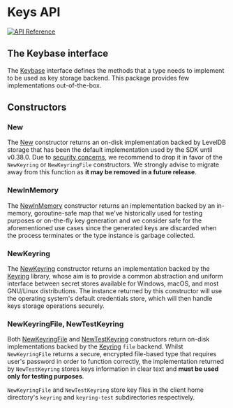 # Keys API

[![API Reference](https://godoc.org/github.com/dbchaincloud/cosmos-sdk/crypto/keys?status.svg)](https://godoc.org/github.com/dbchaincloud/cosmos-sdk/crypto/keys)


## The Keybase interface

The [Keybase](https://godoc.org/github.com/dbchaincloud/cosmos-sdk/crypto/keys#Keybase) interface defines
the methods that a type needs to implement to be used as key storage backend. This package provides
few implementations out-of-the-box.

## Constructors

### New

The [New](https://godoc.org/github.com/dbchaincloud/cosmos-sdk/crypto/keys#New) constructor returns
an on-disk implementation backed by LevelDB storage that has been the default implementation used by the SDK until v0.38.0.
Due to [security concerns](https://github.com/dbchaincloud/cosmos-sdk/blob/master/docs/architecture/adr-006-secret-store-replacement.md), we recommend to drop
it in favor of the `NewKeyring` or `NewKeyringFile` constructors. We strongly advise to migrate away from this function as **it may be removed in a future
release**.

### NewInMemory

The [NewInMemory](https://godoc.org/github.com/dbchaincloud/cosmos-sdk/crypto/keys#NewInMemory) constructor returns
an implementation backed by an in-memory, goroutine-safe map that we've historically used for testing purposes or on-the-fly
key generation and we consider safe for the aforementioned use cases since the generated keys are discarded when the process
terminates or the type instance is garbage collected.

### NewKeyring

The [NewKeyring](https://godoc.org/github.com/dbchaincloud/cosmos-sdk/crypto/keys#NewKeyring) constructor returns
an implementation backed by the [Keyring](https://github.com/99designs/keyring) library, whose aim is to provide a common
abstraction and uniform interface between secret stores available for Windows, macOS, and most GNU/Linux distributions.
The instance returned by this constructor will use the operating system's default credentials store, which will then handle
keys storage operations securely. 

### NewKeyringFile, NewTestKeyring

Both [NewKeyringFile](https://godoc.org/github.com/dbchaincloud/cosmos-sdk/crypto/keys#NewKeyringFile) and
[NewTestKeyring](https://godoc.org/github.com/dbchaincloud/cosmos-sdk/crypto/keys#NewTestKeyring) constructors return
on-disk implementations backed by the [Keyring](https://github.com/99designs/keyring) `file` backend.
Whilst `NewKeyringFile` returns a secure, encrypted file-based type that requires user's password in order to
function correctly, the implementation returned by `NewTestKeyring` stores keys information in clear text and **must be used
only for testing purposes**.

`NewKeyringFile` and `NewTestKeyring` store key files in the client home directory's `keyring`
and `keyring-test` subdirectories respectively.
